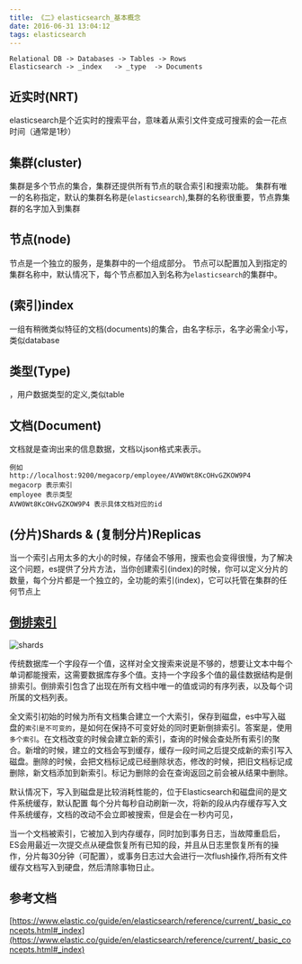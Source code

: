 ```yaml
---
title: 《二》elasticsearch_基本概念
date: 2016-06-31 13:04:12
tags: elasticsearch
---
```



```
Relational DB -> Databases -> Tables -> Rows
Elasticsearch -> _index   -> _type  -> Documents
```

## 近实时(NRT)
elasticsearch是个近实时的搜索平台，意味着从索引文件变成可搜索的会一花点时间（通常是1秒）

## 集群(cluster)
集群是多个节点的集合，集群还提供所有节点的联合索引和搜索功能。
集群有唯一的名称指定，默认的集群名称是(`elasticsearch`),集群的名称很重要，节点靠集群的名字加入到集群

## 节点(node)
节点是一个独立的服务，是集群中的一个组成部分。
节点可以配置加入到指定的集群名称中，默认情况下，每个节点都加入到名称为`elasticsearch`的集群中。

## (索引)index
一组有稍微类似特征的文档(documents)的集合，由名字标示，名字必需全小写，类似database

## 类型(Type)
，用户数据类型的定义,类似table

## 文档(Document)
文档就是查询出来的信息数据，文档以json格式来表示。
```
例如
http://localhost:9200/megacorp/employee/AVW0Wt8KcOHvGZKOW9P4
megacorp 表示索引
employee 表示类型
AVW0Wt8KcOHvGZKOW9P4 表示具体文档对应的id
```

## (分片)Shards & (复制分片)Replicas
当一个索引占用太多的大小的时候，存储会不够用，搜索也会变得很慢，为了解决这个问题，es提供了分片方法，当你创建索引(index)的时候，你可以定义分片的数量，每个分片都是一个独立的，全功能的索引(index)，它可以托管在集群的任何节点上

## [倒排索引](https://zh.wikipedia.org/wiki/倒排索引)

![shards](https://www.elastic.co/guide/en/elasticsearch/guide/current/images/elas_1103.png)

传统数据库一个字段存一个值，这样对全文搜索来说是不够的，想要让文本中每个单词都能搜索，这需要数据库存多个值。支持一个字段多个值的最佳数据结构是倒排索引。倒排索引包含了出现在所有文档中唯一的值或词的有序列表，以及每个词所属的文档列表。

全文索引初始的时候为所有文档集合建立一个大索引，保存到磁盘，es中写入磁盘的`索引是不可变的`，是如何在保持不可变好处的同时更新倒排索引。答案是，使用`多个索引`。在文档改变的时候会建立新的索引，查询的时候会查处所有索引的聚合。新增的时候，建立的文档会写到缓存，缓存一段时间之后提交成新的索引写入磁盘。删除的时候，会把文档标记成已经删除状态，修改的时候，把旧文档标记成删除，新文档添加到新索引。标记为删除的会在查询返回之前会被从结果中删除。

默认情况下，写入到磁盘是比较消耗性能的，位于Elasticsearch和磁盘间的是文件系统缓存，默认配置
每个分片每秒自动刷新一次，将新的段从内存缓存写入文件系统缓存，文档的改动不会立即被搜索，但是会在一秒内可见，

当一个文档被索引，它被加入到内存缓存，同时加到事务日志，当故障重启后，ES会用最近一次提交点从硬盘恢复所有已知的段，并且从日志里恢复所有的操作，分片每30分钟（可配置），或事务日志过大会进行一次flush操作,将所有文件缓存文档写入到硬盘，然后清除事物日止。




## 参考文档
[https://www.elastic.co/guide/en/elasticsearch/reference/current/_basic_concepts.html#_index](https://www.elastic.co/guide/en/elasticsearch/reference/current/_basic_concepts.html#_index)
